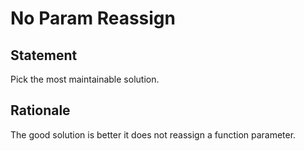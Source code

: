 # No Param Reassign

## Statement

Pick the most maintainable solution.


## Rationale

The good solution is better it does not reassign a function parameter.
